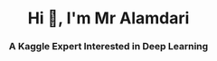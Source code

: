 <h1 align="center">Hi 👋, I'm Mr Alamdari</h1>

<h3 align="center">A Kaggle Expert Interested in Deep Learning</h3>

